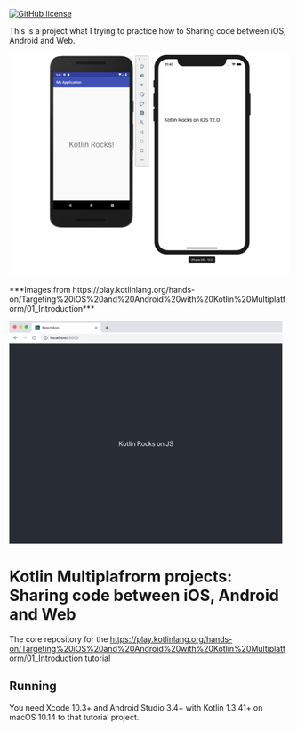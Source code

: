 [![GitHub license](https://img.shields.io/badge/license-Apache%20License%202.0-blue.svg?style=flat)](https://www.apache.org/licenses/LICENSE-2.0)

This is a project what I trying to practice how to Sharing code between iOS, Android and Web.


<p>
<img src="arts/android-and-ios.png" height="400">
</p>
***Images from https://play.kotlinlang.org/hands-on/Targeting%20iOS%20and%20Android%20with%20Kotlin%20Multiplatform/01_Introduction***

<p>
<img src="arts/web.png" height="400">
</p>


# Kotlin Multiplafrorm projects: Sharing code between iOS, Android and Web 

The core repository for the https://play.kotlinlang.org/hands-on/Targeting%20iOS%20and%20Android%20with%20Kotlin%20Multiplatform/01_Introduction tutorial

## Running

You need Xcode 10.3+ and Android Studio 3.4+ with Kotlin 1.3.41+ on macOS 10.14 to that tutorial project.

